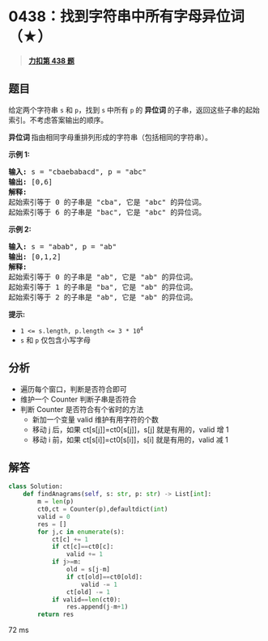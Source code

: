 # 0438：找到字符串中所有字母异位词（★）


> <u>**[力扣第 438 题](https://leetcode.cn/problems/find-all-anagrams-in-a-string/)**</u>

## 题目

<p>给定两个字符串 <code>s</code> 和 <code>p</code>，找到 <code>s</code><strong> </strong>中所有 <code>p</code><strong> </strong>的 <strong>异位词 </strong>的子串，返回这些子串的起始索引。不考虑答案输出的顺序。</p>

<p><strong>异位词 </strong>指由相同字母重排列形成的字符串（包括相同的字符串）。</p>



<p><strong>示例 1:</strong></p>

<pre>
<strong>输入: </strong>s = "cbaebabacd", p = "abc"
<strong>输出: </strong>[0,6]
<strong>解释:</strong>
起始索引等于 0 的子串是 "cba", 它是 "abc" 的异位词。
起始索引等于 6 的子串是 "bac", 它是 "abc" 的异位词。
</pre>

<p><strong> 示例 2:</strong></p>

<pre>
<strong>输入: </strong>s = "abab", p = "ab"
<strong>输出: </strong>[0,1,2]
<strong>解释:</strong>
起始索引等于 0 的子串是 "ab", 它是 "ab" 的异位词。
起始索引等于 1 的子串是 "ba", 它是 "ab" 的异位词。
起始索引等于 2 的子串是 "ab", 它是 "ab" 的异位词。
</pre>



<p><strong>提示:</strong></p>

<ul>
<li><code>1 &lt;= s.length, p.length &lt;= 3 * 10<sup>4</sup></code></li>
<li><code>s</code> 和 <code>p</code> 仅包含小写字母</li>
</ul>


## 分析


- 遍历每个窗口，判断是否符合即可
- 维护一个 Counter 判断子串是否符合
- 判断 Counter 是否符合有个省时的方法
    - 新加一个变量 valid 维护有用字符的个数
    - 移动 j 后，如果 ct[s[j]]=ct0[s[j]]，s[j] 就是有用的，valid 增 1
    - 移动 i 前，如果 ct[s[i]]=ct0[s[i]]，s[i] 就是有用的，valid 减 1
## 解答

```python
class Solution:
    def findAnagrams(self, s: str, p: str) -> List[int]:
        m = len(p)
        ct0,ct = Counter(p),defaultdict(int)
        valid = 0
        res = []
        for j,c in enumerate(s):
            ct[c] += 1
            if ct[c]==ct0[c]:
                valid += 1
            if j>=m:
                old = s[j-m]
                if ct[old]==ct0[old]:
                    valid -= 1
                ct[old] -= 1
            if valid==len(ct0):
                res.append(j-m+1)
        return res
```
72 ms
